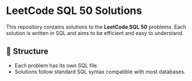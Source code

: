 # LeetCode SQL 50 Solutions

This repository contains solutions to the **LeetCode SQL 50** problems. Each solution is written in SQL and aims to be efficient and easy to understand.

## 📂 Structure
- Each problem has its own SQL file.
- Solutions follow standard SQL syntax compatible with most databases.

